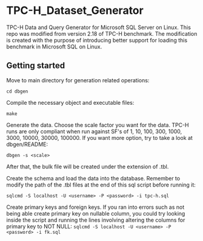 # TPC-H_Dataset_Generator

TPC-H Data and Query Generator for Microsoft SQL Server on Linux. This repo was modified from version 2.18 of TPC-H benchmark. The modification is created with the purpose of introducing better support for loading this benchmark in Microsoft SQL on Linux.

## Getting started
Move to main directory for generation related operations:
 
 ```cd dbgen```

Compile the necessary object and executable files:
 
```make```

Generate the data. Choose the scale factor you want for the data. TPC-H runs are only compliant when run against SF's 
      of 1, 10, 100, 300, 1000, 3000, 10000, 30000, 100000. If you want more option, try to take a look at dbgen/README:

```dbgen -s <scale>```

After that, the bulk file will be created under the extension of .tbl.

Create the schema and load the data into the database. Remember to modify the path of the .tbl files at the end of this sql script before running it:

```sqlcmd -S localhost -U <username> -P <password> -i tpc-h.sql```

Create primary keys and foreign keys. If you ran into errors such as not being able create primary key on nullable column, you could try looking inside the script and running the lines involving altering the columns for primary key to NOT NULL:
```sqlcmd -S localhost -U <username> -P <password> -i fk.sql```

